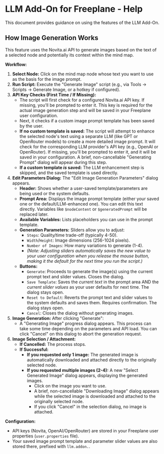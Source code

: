 # LLM Add-On for Freeplane - Help

This document provides guidance on using the features of the LLM Add-On.

## How Image Generation Works

This feature uses the Novita.ai API to generate images based on the text of a selected node and potentially its context within the mind map.

**Workflow:**

1.  **Select Node:** Click on the mind map node whose text you want to use as the basis for the image prompt.
2.  **Run Script:** Execute the "Generate Image" script (e.g., via Tools -> Scripts -> Generate Image, or a hotkey if configured).
3.  **API Key Checks (First Time / If Missing):**
    *   The script will first check for a configured Novita.ai API key. If missing, you'll be prompted to enter it. This key is required for the actual image generation step and will be saved in your Freeplane user configuration.
    *   Next, it checks if a custom image prompt template has been saved by the user.
    *   **If no custom template is saved:** The script will attempt to enhance the selected node's text using a separate LLM (like GPT or OpenRouter models) to create a more detailed image prompt. It will check for the corresponding LLM provider's API key (e.g., OpenAI or OpenRouter). If missing, you'll be prompted to enter it, and it will be saved in your configuration. A brief, non-cancellable "Generating Prompt" dialog will appear during this step.
    *   **If a custom template *is* saved:** The LLM enhancement step is skipped, and the saved template is used directly.
4.  **Edit Parameters Dialog:** The "Edit Image Generation Parameters" dialog appears.
    *   **Header:** Shows whether a user-saved template/parameters are being used or the system defaults.
    *   **Prompt Area:** Displays the image prompt template (either your saved one or the default/LLM-enhanced one). You can edit this text directly. Variables like `$nodeContent` or `$generatedPrompt` will be replaced later.
    *   **Available Variables:** Lists placeholders you can use in the prompt template.
    *   **Generation Parameters:** Sliders allow you to adjust:
        *   `Steps`: Quality/time trade-off (typically 4-50).
        *   `Width`/`Height`: Image dimensions (256-1024 pixels).
        *   `Number of Images`: How many variations to generate (1-4).
        *   *(Note: Adjusting sliders automatically saves the new value to your user configuration when you release the mouse button, making it the default for the next time you run the script.)*
    *   **Buttons:**
        *   `Generate`: Proceeds to generate the image(s) using the current prompt text and slider values. Closes the dialog.
        *   `Save Template`: Saves the *current text* in the prompt area AND the *current slider values* as your user defaults for next time. The dialog stays open.
        *   `Reset to Default`: Reverts the prompt text and slider values to the system defaults and saves them. Requires confirmation. The dialog stays open.
        *   `Cancel`: Closes the dialog without generating images.
5.  **Image Generation:** After clicking "Generate":
    *   A "Generating Image" progress dialog appears. This process can take some time depending on the parameters and API load. You can click "Cancel" on this dialog to abort the generation request.
6.  **Image Selection / Attachment:**
    *   **If Cancelled:** The process stops.
    *   **If Successful:**
        *   **If you requested only 1 image:** The generated image is automatically downloaded and attached directly to the originally selected node.
        *   **If you requested multiple images (2-4):** A new "Select Generated Image" dialog appears, displaying the generated images.
            *   Click on the image you want to use.
            *   A brief, non-cancellable "Downloading Image" dialog appears while the selected image is downloaded and attached to the originally selected node.
            *   If you click "Cancel" in the selection dialog, no image is attached.

**Configuration:**

*   API keys (Novita, OpenAI/OpenRouter) are stored in your Freeplane user properties (`user.properties` file).
*   Your saved image prompt template and parameter slider values are also stored there, prefixed with `llm.addon.`.

